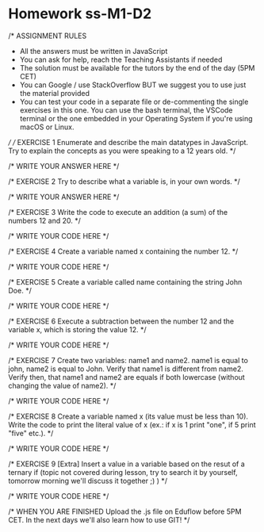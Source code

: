 # Homework ss-M1-D2

/*
ASSIGNMENT RULES
- All the answers must be written in JavaScript
- You can ask for help, reach the Teaching Assistants if needed
- The solution must be available for the tutors by the end of the day (5PM CET)
- You can Google / use StackOverflow BUT we suggest you to use just the material provided
- You can test your code in a separate file or de-commenting the single exercises in this one.
You can use the bash terminal, the VSCode terminal or the one embedded in your Operating System if you're using macOS or Linux.

*/
/* EXERCISE 1
Enumerate and describe the main datatypes in JavaScript. Try to explain the concepts as you were speaking to a 12 years old.
*/

/* WRITE YOUR ANSWER HERE */

/* EXERCISE 2
Try to describe what a variable is, in your own words.
*/

/* WRITE YOUR ANSWER HERE */

/* EXERCISE 3
Write the code to execute an addition (a sum) of the numbers 12 and 20.
*/

/* WRITE YOUR CODE HERE */

/* EXERCISE 4
Create a variable named x containing the number 12.
*/

/* WRITE YOUR CODE HERE */

/* EXERCISE 5
Create a variable called name containing the string John Doe.
*/

/* WRITE YOUR CODE HERE */

/* EXERCISE 6
Execute a subtraction between the number 12 and the variable x, which is storing the value 12.
*/

/* WRITE YOUR CODE HERE */

/* EXERCISE 7
Create two variables: name1 and name2. name1 is equal to john, name2 is equal to John.
Verify that name1 is different from name2. 
Verify then, that name1 and name2 are equals if both lowercase (without changing the value of name2).
*/

/* WRITE YOUR CODE HERE */

/* EXERCISE 8
Create a variable named x (its value must be less than 10). Write the code to print the literal value of x (ex.: if x is 1 print "one", if 5 print "five" etc.).
*/

/* WRITE YOUR CODE HERE */

/* EXERCISE 9
[Extra] Insert a value in a variable based on the resut of a ternary if (topic not covered during lesson, try to search it by yourself, tomorrow morning we'll discuss it together ;) )
*/

/* WRITE YOUR CODE HERE */

/* WHEN YOU ARE FINISHED
Upload the .js file on Eduflow before 5PM CET. In the next days we'll also learn how to use GIT!
*/
